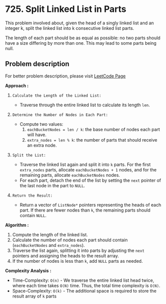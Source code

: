 # 725. Split Linked List in Parts

This problem involved about, given the head of a singly linked list and an integer k, split the linked list into k consecutive linked list parts. <br/>

The length of each part should be as equal as possible: no two parts should have a size differing by more than one. This may lead to some parts being null.

## Problem description

For better problem description, please visit [LeetCode Page](https://leetcode.com/problems/split-linked-list-in-parts/description)

**Approach :**<br/>

1. `Calculate the Length of the Linked List:`

    - Traverse through the entire linked list to calculate its length `len`.

2. `Determine the Number of Nodes in Each Part:`

    - Compute two values:
        1. `eachBucketNodes = len / k`: the base number of nodes each part will have.
        2. `extra_nodes = len % k`: the number of parts that should receive an extra node.

3. `Split the List:`

    - Traverse the linked list again and split it into `k` parts. For the first `extra_nodes` parts, allocate `eachBucketNodes + 1` nodes, and for the remaining parts, allocate `eachBucketNodes` nodes.
    - For each part, detach the end of the list by setting the `next` pointer of the last node in the part to `NULL`.

4. `Return the Result:`
    - Return a vector of `ListNode*` pointers representing the heads of each part. If there are fewer nodes than `k`, the remaining parts should contain `NULL`.

**Algorithm :**<br/>

1. Compute the length of the linked list.
2. Calculate the number of nodes each part should contain (`eachBucketNodes` and `extra_nodes`).
3. Traverse the list again, splitting it into parts by adjusting the `next` pointers and assigning the heads to the result array.
4. If the number of nodes is less than `k`, add `NULL` parts as needed.

**Complexity Analysis :**<br/>

-   Time-Complexity: `O(n)` - We traverse the entire linked list head twice, where each time takes `O(N)` time. Thus, the total time complexity is `O(N)`.
-   Space-Complexity: `O(k)` - The additional space is required to store the result array of `k` parts